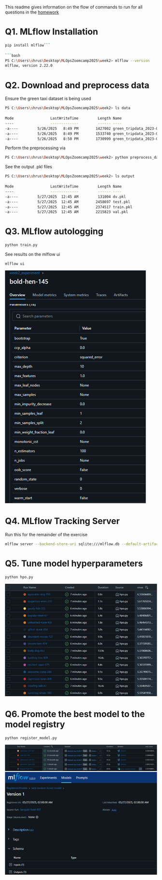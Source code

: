 This readme gives information on the flow of commands to run for all questions in the [homework](https://github.com/DataTalksClub/mlops-zoomcamp/blob/main/cohorts/2025/02-experiment-tracking/homework.md)
# Q1. MLflow Installation
```bash
pip install mlflow```

```bash 
PS C:\Users\shrus\Desktop\MLOpsZoomcamp2025\week2> mlflow --version
mlflow, version 2.22.0
```
# Q2. Download and preprocess data
Ensure the green taxi dataset is being used
```bash
PS C:\Users\shrus\Desktop\MLOpsZoomcamp2025\week2> ls data

Mode                 LastWriteTime         Length Name
----                 -------------         ------ ----
-a----         5/26/2025   8:49 PM        1427002 green_tripdata_2023-01.parquet
-a----         5/26/2025   8:49 PM        1533740 green_tripdata_2023-02.parquet
-a----         5/26/2025   8:50 PM        1730999 green_tripdata_2023-03.parquet
```
Perform the preprocessing via
```bash
PS C:\Users\shrus\Desktop\MLOpsZoomcamp2025\week2> python preprocess_data.py --raw_data_path ./data --dest_path ./output
```
See the output .pkl files
```bash
PS C:\Users\shrus\Desktop\MLOpsZoomcamp2025\week2> ls output

Mode                 LastWriteTime         Length Name
----                 -------------         ------ ----
-a----         5/27/2025  12:45 AM         131004 dv.pkl
-a----         5/27/2025  12:45 AM        2458697 test.pkl
-a----         5/27/2025  12:45 AM        2374517 train.pkl
-a----         5/27/2025  12:45 AM        2215823 val.pkl
```

# Q3. MLflow autologging
```bash
python train.py
```
See results on the mlflow ui
```bash
mlflow ui
```
![Snap of the experiment stats to see the min_samples_split value](images/autolog.png)

# Q4. MLflow Tracking Server
Run this for the remainder of the exercise
```bash
mlflow server --backend-store-uri sqlite:///mlflow.db --default-artifact-root ./artifacts --host 127.0.0.1 --port 5000
```
# Q5. Tune model hyperparameters
```bash
python hpo.py
```
![Output of all 15 experiments](images/hyperopt.png)

# Q6. Promote the best model to the model registry
```bash
python register_model.py
```
![Best experiment with the least test rmse](images/find_best_model.png)
![Registered model from the best experiment "languid fowl"](images/registered_model.png)